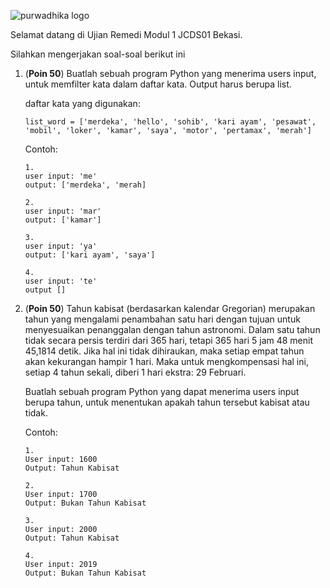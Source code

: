 ![purwadhika logo](https://static.wixstatic.com/media/2e6af2_f69a4271c3534ae1869a7ed63e278b2b~mv2.png/v1/fill/w_246,h_39,al_c,usm_0.66_1.00_0.01/2e6af2_f69a4271c3534ae1869a7ed63e278b2b~mv2.png)

Selamat datang di Ujian Remedi Modul 1 JCDS01 Bekasi.

Silahkan mengerjakan soal-soal berikut ini

1. (__Poin 50__) Buatlah sebuah program Python yang menerima users input, untuk memfilter kata dalam daftar kata. Output harus berupa list.

    daftar kata yang digunakan:
    ```
    list_word = ['merdeka', 'hello', 'sohib', 'kari ayam', 'pesawat', 'mobil', 'loker', 'kamar', 'saya', 'motor', 'pertamax', 'merah']
    ```

    Contoh:
    ```
    1.
    user input: 'me'
    output: ['merdeka', 'merah]

    2.
    user input: 'mar'
    output: ['kamar']

    3.
    user input: 'ya'
    output: ['kari ayam', 'saya']

    4.
    user input: 'te'
    output [] 
    ```

2. (__Poin 50__) Tahun kabisat (berdasarkan kalendar Gregorian) merupakan tahun yang mengalami penambahan satu hari dengan tujuan untuk menyesuaikan penanggalan dengan tahun astronomi. Dalam satu tahun tidak secara persis terdiri dari 365 hari, tetapi 365 hari 5 jam 48 menit 45,1814 detik. Jika hal ini tidak dihiraukan, maka setiap empat tahun akan kekurangan hampir 1 hari. Maka untuk mengkompensasi hal ini, setiap 4 tahun sekali, diberi 1 hari ekstra: 29 Februari.

    Buatlah sebuah program Python yang dapat menerima users input berupa tahun, untuk menentukan apakah tahun tersebut kabisat atau tidak.

    Contoh:
    ```
    1.
    User input: 1600
    Output: Tahun Kabisat

    2.
    User input: 1700
    Output: Bukan Tahun Kabisat

    3.
    User input: 2000
    Output: Tahun Kabisat

    4.
    User input: 2019
    Output: Bukan Tahun Kabisat
    ```
